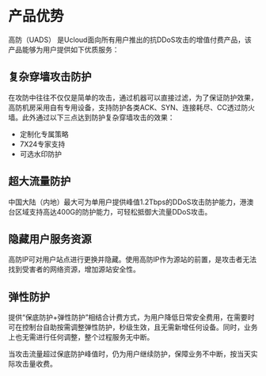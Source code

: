 # 产品优势

高防（UADS） 是Ucloud面向所有用户推出的抗DDoS攻击的增值付费产品，该产品能够为用户提供如下优质服务：

## 复杂穿墙攻击防护

在攻防中往往不仅仅是简单的攻击，通过机器可以直接过滤，为了保证防护效果，高防机房采用自有专用设备，支持防护各类ACK、SYN、连接耗尽、CC透过防火墙。此外通过以下三点达到防护复杂穿墙攻击的效果：

  - 定制化专属策略
  - 7X24专家支持
  - 可选水印防护

## 超大流量防护

中国大陆（内地）最大可为单用户提供峰值1.2Tbps的DDoS攻击防护能力，港澳台区域支持高达400G的防护能力，可轻松抵御大流量DDoS攻击。

## 隐藏用户服务资源

高防IP可对用户站点进行更换并隐藏。使用高防IP作为源站的前置，是攻击者无法找到受害者的网络资源，增加源站安全性。

## 弹性防护

提供“保底防护+弹性防护”相结合计费方式，为用户降低日常安全费用，在需要时可在控制台自助按需调整弹性防护，秒级生效，且无需新增任何设备。同时，业务上也无需进行任何调整，整个过程服务无中断。

当攻击流量超过保底防护峰值时，仍为用户继续防护，保障业务不中断，按当天实际攻击量收费。